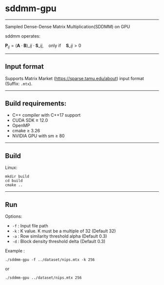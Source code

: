 # sddmm-gpu

---

Sampled Dense-Dense Matrix Multiplication(SDDMM) on GPU

sddmm operates:

$\mathbf{P}_{ij} = (\mathbf{A} \cdot \mathbf{B})\_{ij} \cdot \mathbf{S}\_{ij}, \quad \text{only if} \quad \mathbf{S}\_{ij} > 0$

---

## Input format

Supports Matrix Market (https://sparse.tamu.edu/about) input format (Suffix: `.mtx`).

---

## Build requirements:

- C++ compiler with C++17 support
- CUDA SDK $\ge$ 12.0
- OpenMP
- cmake $\ge$ 3.26
- NVIDIA GPU with sm $\ge$ 80

---

## Build

Linux:

```shell
mkdir build
cd build
cmake ..
```

---

## Run

Options:

- `-f` : Input file path
- `-k` : K value. K must be a multiple of 32 (Default 32)
- `-a` : Row similarity threshold alpha (Default 0.3)
- `-d` : Block density threshold delta (Default 0.3)

Example :

```shell
./sddmm-gpu -f ../dataset/nips.mtx -k 256
```

or

```shell
./sddmm-gpu ../dataset/nips.mtx 256
```
